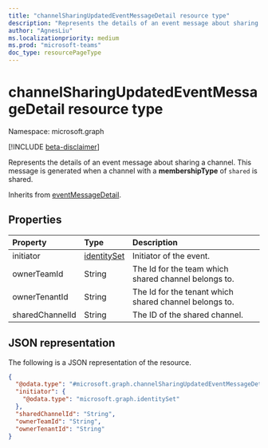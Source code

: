 ```yaml
---
title: "channelSharingUpdatedEventMessageDetail resource type"
description: "Represents the details of an event message about sharing a channel."
author: "AgnesLiu"
ms.localizationpriority: medium
ms.prod: "microsoft-teams"
doc_type: resourcePageType
---
```


# channelSharingUpdatedEventMessageDetail resource type

Namespace: microsoft.graph

[!INCLUDE [beta-disclaimer](../../includes/beta-disclaimer.md)]

Represents the details of an event message about sharing a channel.
This message is generated when a channel with a **membershipType** of `shared` is shared.

Inherits from [eventMessageDetail](../resources/eventmessagedetail.md).

## Properties
|Property|Type|Description|
|:---|:---|:---|
|initiator|[identitySet](../resources/intune-identityset.md)| Initiator of the event. |
|ownerTeamId|String| The Id for the team which shared channel belongs to. |
|ownerTenantId|String| The Id for the tenant which shared channel belongs to. |
|sharedChannelId|String| The ID of the shared channel. |

## JSON representation
The following is a JSON representation of the resource.
<!-- {
  "blockType": "resource",
  "@odata.type": "microsoft.graph.channelSharingUpdatedEventMessageDetail",
  "baseType": "microsoft.graph.eventMessageDetail"
}
-->
``` json
{
  "@odata.type": "#microsoft.graph.channelSharingUpdatedEventMessageDetail",
  "initiator": {
    "@odata.type": "microsoft.graph.identitySet"
  },
  "sharedChannelId": "String",
  "ownerTeamId": "String",
  "ownerTenantId": "String"
}
```

